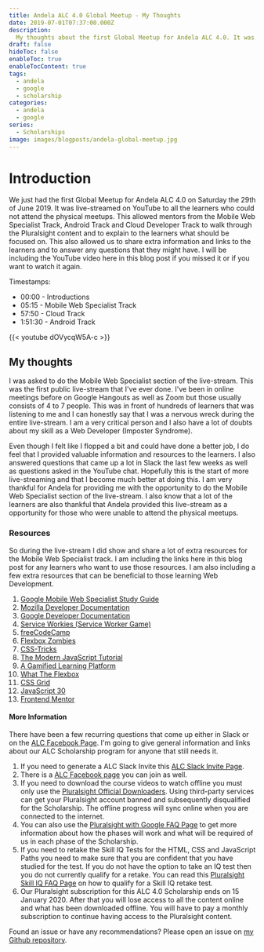 ```yaml
---
title: Andela ALC 4.0 Global Meetup - My Thoughts
date: 2019-07-01T07:37:00.000Z
description:
  My thoughts about the first Global Meetup for Andela ALC 4.0. It was live-streamed on YouTube to all the learners who could not attend the physical meetups.
draft: false
hideToc: false
enableToc: true
enableTocContent: true
tags:
  - andela
  - google
  - scholarship
categories:
  - andela
  - google
series:
  - Scholarships
image: images/blogposts/andela-global-meetup.jpg
---
```


# Introduction

We just had the first Global Meetup for Andela ALC 4.0 on Saturday the 29th of June 2019. It was live-streamed on YouTube to all the learners who could not attend the physical meetups. This allowed mentors from the Mobile Web Specialist Track, Android Track and Cloud Developer Track to walk through the Pluralsight content and to explain to the learners what should be focused on. This also allowed us to share extra information and links to the learners and to answer any questions that they might have. I will be including the YouTube video here in this blog post if you missed it or if you want to watch it again.

Timestamps:

- 00:00 - Introductions
- 05:15 - Mobile Web Specialist Track
- 57:50 - Cloud Track
- 1:51:30 - Android Track

{{< youtube dOVycqW5A-c >}}

## My thoughts

I was asked to do the Mobile Web Specialist section of the live-stream. This was the first public live-stream that I've ever done. I've been in online meetings before on Google Hangouts as well as Zoom but those usually consists of 4 to 7 people. This was in front of hundreds of learners that was listening to me and I can honestly say that I was a nervous wreck during the entire live-stream. I am a very critical person and I also have a lot of doubts about my skill as a Web Developer (Imposter Syndrome).

Even though I felt like I flopped a bit and could have done a better job, I do feel that I provided valuable information and resources to the learners. I also answered questions that came up a lot in Slack the last few weeks as well as questions asked in the YouTube chat. Hopefully this is the start of more live-streaming and that I become much better at doing this. I am very thankful for Andela for providing me with the opportunity to do the Mobile Web Specialist section of the live-stream. I also know that a lot of the learners are also thankful that Andela provided this live-stream as a opportunity for those who were unable to attend the physical meetups.

### Resources

So during the live-stream I did show and share a lot of extra resources for the Mobile Web Specialist track. I am including the links here in this blog post for any learners who want to use those resources. I am also including a few extra resources that can be beneficial to those learning Web Development.

1. [Google Mobile Web Specialist Study Guide](https://developers.google.com/training/certification/mobile-web-specialist/study-guide/)
2. [Mozilla Developer Documentation](https://developer.mozilla.org/en-US/)
3. [Google Developer Documentation](https://developers.google.com/)
4. [Service Workies (Service Worker Game)](https://serviceworkies.mastery.games)
5. [freeCodeCamp](https://learn.freecodecamp.org)
6. [Flexbox Zombies](https://flexboxzombies.com/p/flexbox-zombies)
7. [CSS-Tricks](https://css-tricks.com/)
8. [The Modern JavaScript Tutorial](http://javascript.info/)
9. [A Gamified Learning Platform](https://mentored.dev)
10. [What The Flexbox](https://flexbox.io/)
11. [CSS Grid](https://cssgrid.io/)
12. [JavaScript 30](https://javascript30.com/)
13. [Frontend Mentor](https://www.frontendmentor.io)

#### More Information

There have been a few recurring questions that come up either in Slack or on the [ALC Facebook Page](https://www.facebook.com/groups/362243964404032/?fref=nf). I'm going to give general information and links about our ALC Scholarship program for anyone that still needs it.

1. If you need to generate a ALC Slack Invite this [ALC Slack Invite Page](https://alc4slack-invite.firebaseapp.com/).
2. There is a [ALC Facebook page](https://www.facebook.com/groups/362243964404032/?fref=nf) you can join as well.
3. If you need to download the course videos to watch offline you must only use the [Pluralsight Official Downloaders](https://www.pluralsight.com/product/downloads). Using third-party services can get your Pluralsight account banned and subsequently disqualified for the Scholarship. The offline progress will sync online when you are connected to the internet.
4. You can also use the [Pluralsight with Google FAQ Page](https://help.pluralsight.com/help/grow-with-google-andela) to get more information about how the phases will work and what will be required of us in each phase of the Scholarship.
5. If you need to retake the Skill IQ Tests for the HTML, CSS and JavaScript Paths you need to make sure that you are confident that you have studied for the test. If you do not have the option to take an IQ test then you do not currently qualify for a retake. You can read this [Pluralsight Skill IQ FAQ Page](https://help.pluralsight.com/help/how-can-i-re-measure-my-skill-iq) on how to qualify for a Skill IQ retake test.
6. Our Pluralsight subscription for this ALC 4.0 Scholarship ends on 15 January 2020. After that you will lose access to all the content online and what has been downloaded offline. You will have to pay a monthly subscription to continue having access to the Pluralsight content.

Found an issue or have any recommendations? Please open an issue on [my Github repository](https://github.com/Asjas/Personal-Website/issues).
